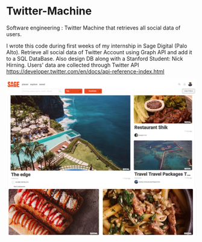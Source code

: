 # Twitter-Machine
Software engineering : Twitter Machine that retrieves all social data of users.

I wrote this code during first weeks of my internship in Sage Digital (Palo Alto). 
Retrieve all social data of Twitter Account using Graph API and add it to a SQL DataBase. 
Also design DB along with a Stanford Student: Nick Hirning. 
Users' data are collected through Twitter API https://developer.twitter.com/en/docs/api-reference-index.html


![Image Sage](https://github.com/wlambert01/Twitter-Machine/blob/master/Sage.png)
![Image Sage](https://github.com/wlambert01/Twitter-Machine/blob/master/Sage4.png)

